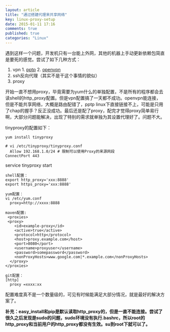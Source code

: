 ```yaml
---
layout: article
title: "通过搭建代理来共享网络"
key: linux-proxy-setup
date: 2015-01-11 17:16
comments: true
published: true
categories: "Linux"
---
```

   遇到这样一个问题，开发机只有一台能上外网，其他的机器上手动更新依赖包简直是要死的感觉。尝试了如下几种方式：

   1. vpn
   	1. [pptp][2]
   	2. [openvpn][1]
   2. ssh反向代理（其实不是干这个事情的貌似）
   3. proxy

   开始一直不想用proxy，毕竟需要为yum什么的单独配置，不是所有的程序都会去读shell的http_proxy配置。但是vpn配置搞了一天都不成功。openvpn能连接，但是不能共享网络，大概是路由配错了，pptp linux下直接链接不上，可能是只用了chap的握手？反正没成功。最后还是配了proxy，配完才觉得proxy简单易行啊，大部分问题能解决，出现了特别的需求就单独为其设置代理好了。问题不大。

   tinyproxy的配置如下：

   	yum install tinyproxy

   	# vi /etc/tinyproxy/tinyproxy.conf
	  Allow 192.168.1.0/24 # 限制可以使用Proxy的来源网段
    ConnectPort 443 
	
  service tinyproxy start

    shell配置：
    export http_proxy='xxx:8888'
    export https_proxy='xxx:8888'

    yum配置：
    vi /etc/yum.conf
	  proxy=http://xxxx:8888

    maven配置:
     <proxies>
     <proxy>
        <id>example-proxy</id>
        <active>true</active>
        <protocol>http</protocol>
        <host>proxy.example.com</host>
        <port>8080</port>
        <username>proxyuser</username>
        <password>somepassword</password>
        <nonProxyHosts>www.google.com|*.example.com</nonProxyHosts>
      </proxy>
    </proxies>

    git配置：
    [http]
      proxy =xxxx:xx
    	

  配置难度真不是一个数量级的，可见有时候能满足大部分情况，就是最好的解决方案了。

  **补充：easy_install和pip是默认读取http_proxy的，但是一直不能连接。尝试了很久之后发现是sudo的问题，sudo环境没有执行.bashrc，所以root的http_proxy和当前用户的http_proxy都没有生效。su到root下就可以了。**

[1]: https://www.digitalocean.com/community/tutorials/how-to-setup-and-configure-an-openvpn-server-on-centos-6 "How to Setup and Configure an OpenVPN Server on CentOS 6 | DigitalOcean"
[2]: http://5323197.blog.51cto.com/5313197/1285738 " centos6.4 安装配置 pptp vpn"
